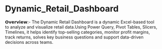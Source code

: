 # Dynamic_Retail_Dashboard
𝗢𝘃𝗲𝗿𝘃𝗶𝗲𝘄:-
The Dynamic Retail Dashboard is a dynamic Excel-based tool to analyze and visualize retail data.Using Power Query, Pivot Tables, Slicers, Timelines, it helps identify top-selling categories, monitor profit margins, track returns, solves key business questions and support data-driven decisions across teams.

